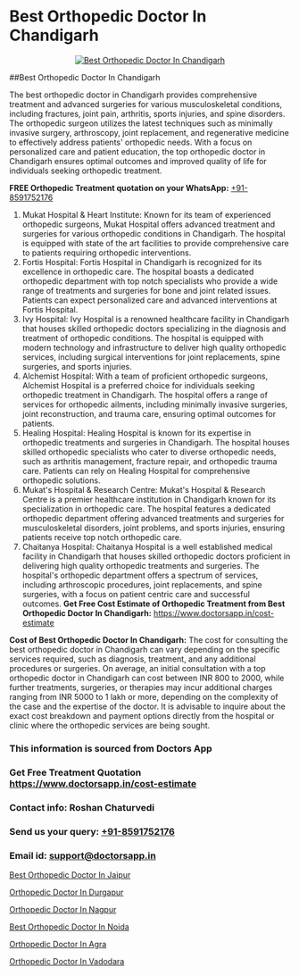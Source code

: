 # Best Orthopedic Doctor In Chandigarh

<p align="center">
  <a href="https://doctorsapp.in">
    <img src="https://i.ibb.co/tqM3hNg/sqdqdqsddsa.png" alt="Best Orthopedic Doctor In Chandigarh">
  </a>
</p>
##Best Orthopedic Doctor In Chandigarh

The best orthopedic doctor in Chandigarh provides comprehensive treatment and advanced surgeries for various musculoskeletal conditions, including fractures, joint pain, arthritis, sports injuries, and spine disorders. The orthopedic surgeon utilizes the latest techniques such as minimally invasive surgery, arthroscopy, joint replacement, and regenerative medicine to effectively address patients' orthopedic needs. With a focus on personalized care and patient education, the top orthopedic doctor in Chandigarh ensures optimal outcomes and improved quality of life for individuals seeking orthopedic treatment.

**FREE Orthopedic Treatment quotation on your WhatsApp:**  [+91-8591752176](https://api.whatsapp.com/send?phone=8591752176)

1) Mukat Hospital & Heart Institute: Known for its team of experienced orthopedic surgeons, Mukat Hospital offers advanced treatment and surgeries for various orthopedic conditions in Chandigarh. The hospital is equipped with state of the art facilities to provide comprehensive care to patients requiring orthopedic interventions.
2) Fortis Hospital: Fortis Hospital in Chandigarh is recognized for its excellence in orthopedic care. The hospital boasts a dedicated orthopedic department with top notch specialists who provide a wide range of treatments and surgeries for bone and joint related issues. Patients can expect personalized care and advanced interventions at Fortis Hospital.
3) Ivy Hospital: Ivy Hospital is a renowned healthcare facility in Chandigarh that houses skilled orthopedic doctors specializing in the diagnosis and treatment of orthopedic conditions. The hospital is equipped with modern technology and infrastructure to deliver high quality orthopedic services, including surgical interventions for joint replacements, spine surgeries, and sports injuries.
4) Alchemist Hospital: With a team of proficient orthopedic surgeons, Alchemist Hospital is a preferred choice for individuals seeking orthopedic treatment in Chandigarh. The hospital offers a range of services for orthopedic ailments, including minimally invasive surgeries, joint reconstruction, and trauma care, ensuring optimal outcomes for patients.
5) Healing Hospital: Healing Hospital is known for its expertise in orthopedic treatments and surgeries in Chandigarh. The hospital houses skilled orthopedic specialists who cater to diverse orthopedic needs, such as arthritis management, fracture repair, and orthopedic trauma care. Patients can rely on Healing Hospital for comprehensive orthopedic solutions.
6) Mukat's Hospital & Research Centre: Mukat's Hospital & Research Centre is a premier healthcare institution in Chandigarh known for its specialization in orthopedic care. The hospital features a dedicated orthopedic department offering advanced treatments and surgeries for musculoskeletal disorders, joint problems, and sports injuries, ensuring patients receive top notch orthopedic care.
7) Chaitanya Hospital: Chaitanya Hospital is a well established medical facility in Chandigarh that houses skilled orthopedic doctors proficient in delivering high quality orthopedic treatments and surgeries. The hospital's orthopedic department offers a spectrum of services, including arthroscopic procedures, joint replacements, and spine surgeries, with a focus on patient centric care and successful outcomes.
**Get Free Cost Estimate of Orthopedic Treatment from Best Orthopedic Doctor In Chandigarh:** https://www.doctorsapp.in/cost-estimate

**Cost of Best Orthopedic Doctor In Chandigarh:**
The cost for consulting the best orthopedic doctor in Chandigarh can vary depending on the specific services required, such as diagnosis, treatment, and any additional procedures or surgeries. On average, an initial consultation with a top orthopedic doctor in Chandigarh can cost between INR 800 to 2000, while further treatments, surgeries, or therapies may incur additional charges ranging from INR 5000 to 1 lakh or more, depending on the complexity of the case and the expertise of the doctor. It is advisable to inquire about the exact cost breakdown and payment options directly from the hospital or clinic where the orthopedic services are being sought.

### This information is sourced from Doctors App 
### Get Free Treatment Quotation https://www.doctorsapp.in/cost-estimate
### Contact info: Roshan Chaturvedi 
### Send us your query: [+91-8591752176](https://api.whatsapp.com/send?phone=8591752176) 
### Email id: support@doctorsapp.in

[Best Orthopedic Doctor In Jaipur](https://www.linkedin.com/pulse/best-orthopedic-hospital-jaipur-acl-tear-treatment-pkhme?trackingId=EqjeDt3nF3y4L64jEijncg%3D%3D&lipi=urn%3Ali%3Apage%3Ad_flagship3_company_admin%3BxUBWLKzDRA2fVBqJ%2Fp%2FTnw%3D%3D)

[Orthopedic Doctor In Durgapur](https://www.linkedin.com/pulse/orthopedic-doctor-durgapur-acl-tear-treatment-s49be?trackingId=Gcvc5vTd6oINEhaN9g2fMA%3D%3D&lipi=urn%3Ali%3Apage%3Ad_flagship3_company_admin%3BxUBWLKzDRA2fVBqJ%2Fp%2FTnw%3D%3D)

[Orthopedic Doctor In Nagpur](https://medium.com/@vimalrana22/orthopedic-doctor-in-nagpur-fb86f7f294aa)

[Best Orthopedic Doctor In Noida](https://medium.com/@vimalrana22/best-orthopedic-doctor-in-noida-5fe7448c5c3c)

[Orthopedic Doctor In Agra](https://doctors-apps.github.io/doctorsapp/orthopedic-doctor-in-agra)

[Orthopedic Doctor In Vadodara](https://doctors-apps.github.io/doctorsapp/orthopedic-doctor-in-vadodara)

